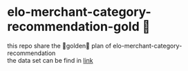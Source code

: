 # elo-merchant-category-recommendation-gold	🥇
this repo share the 🥇golden🥇 plan of elo-merchant-category-recommendation
</br>the data set can be find in [link](https://www.kaggle.com/competitions/elo-merchant-category-recommendation)
